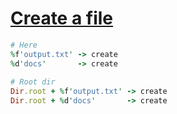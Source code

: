 [1]: https://rosettacode.org/wiki/Create_a_file

# [Create a file][1]

```ruby
# Here
%f'output.txt' -> create
%d'docs'       -> create
 
# Root dir
Dir.root + %f'output.txt' -> create
Dir.root + %d'docs'       -> create
```
